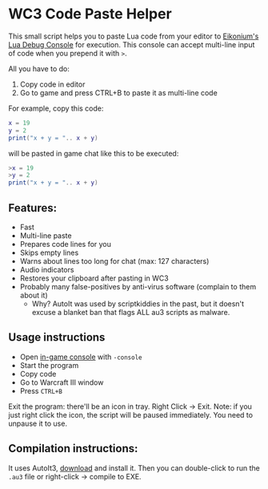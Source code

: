 # WC3 Code Paste Helper

This small script helps you to paste Lua code from your editor to
[Eikonium's Lua Debug Console](https://www.hiveworkshop.com/threads/lua-debug-utils-ingame-console-etc.330758/)
for execution. This console can accept multi-line input of code when you prepend
it with `>`.

All you have to do:

1. Copy code in editor
2. Go to game and press CTRL+B to paste it as multi-line code

For example, copy this code:

```lua
x = 19
y = 2
print("x + y = ".. x + y)
```

will be pasted in game chat like this to be executed:

```lua
>x = 19
>y = 2
print("x + y = ".. x + y)
```

## Features:

- Fast
- Multi-line paste
- Prepares code lines for you
- Skips empty lines
- Warns about lines too long for chat (max: 127 characters)
- Audio indicators
- Restores your clipboard after pasting in WC3
- Probably many false-positives by anti-virus software (complain to them about it)
    - Why? AutoIt was used by scriptkiddies in the past, but it doesn't excuse
a blanket ban that flags ALL au3 scripts as malware.

## Usage instructions

- Open [in-game console](https://www.hiveworkshop.com/threads/lua-debug-utils-ingame-console-etc.330758/) with `-console`
- Start the program
- Copy code
- Go to Warcraft III window
- Press `CTRL+B`

Exit the program: there'll be an icon in tray. Right Click -> Exit.
Note: if you just right click the icon, the script will be paused immediately.
You need to unpause it to use.

## Compilation instructions:

It uses AutoIt3, [download](https://www.autoitscript.com/site/autoit/downloads/) and install it. Then you can double-click to run the `.au3` file or right-click -> compile to EXE.
